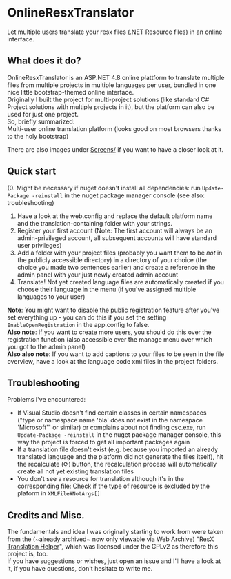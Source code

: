 # OnlineResxTranslator
Let multiple users translate your resx files (.NET Resource files) in an online interface.  

## What does it do?
OnlineResxTranslator is an ASP.NET 4.8 online plattform to translate multiple files from multiple projects in multiple languages per user, bundled in one nice little bootstrap-themed online interface.  
Originally I built the project for multi-project solutions (like standard C# Project solutions with multiple projects in it), but the platform can also be used for just one project.  
So, briefly summarized:  
Multi-user online translation platform (looks good on most browsers thanks to the holy bootstrap)  
  
There are also images under [Screens/](https://github.com/Nockiro/OnlineResxTranslator/blob/master/Screens/MainOverview.png) if you want to have a closer look at it.

## Quick start
(0. Might be necessary if nuget doesn't install all dependencies: run `Update-Package -reinstall` in the nuget package manager console (see also: troubleshooting)  
1. Have a look at the web.config and replace the default platform name and the translation-containing folder with your strings.
2. Register your first account (Note: The first account will always be an admin-privileged account, all subsequent accounts will have standard user privileges)
3. Add a folder with your project files (probably you want them to be _not_ in the publicly accessible directory) in a directory of your choice (the choice you made two sentences earlier) and create a reference in the admin panel with your just newly created admin account
4. Translate! Not yet created language files are automatically created if you choose their language in the menu (if you've assigned multiple languages to your user)  
  
**Note**: You might want to disable the public registration feature after you've set everything up - you can do this if you set the setting `EnableOpenRegistration` in the app.config to false.  
**Also note**: If you want to create more users, you should do this over the registration function (also accessible over the manage menu over which you got to the admin panel)  
**Also also note**: If you want to add captions to your files to be seen in the file overview, have a look at the language code xml files in the project folders.  
  
## Troubleshooting  
Problems I've encountered:
- If Visual Studio doesn't find certain classes in certain namespaces ("type or namespace name 'bla' does not exist in the namespace 'Microsoft'" or similar) or complains about not finding csc.exe, run `Update-Package -reinstall` in the nuget package manager console, this way the project is forced to get all important packages again 
- If a translation file doesn't exist (e.g. because you imported an already translated language and the platform did not generate the files itself), hit the recalculate (⟳) button, the recalculation process will automatically create all not yet existing translation files
- You don't see a resource for translation although it's in the corresponding file: Check if the type of resource is excluded by the plaform in `XMLFile#NotArgs[]`

## Credits and Misc.
The fundamentals and idea I was originally starting to work from were taken from the (~already archived~ now only viewable via Web Archive) "[ResX Translation Helper](https://web.archive.org/web/20180428060409/https://archive.codeplex.com/?p=resx)", which was licensed under the GPLv2 as therefore this project is, too.  
If you have suggestions or wishes, just open an issue and I'll have a look at it, if you have questions, don't hesitate to write me.
